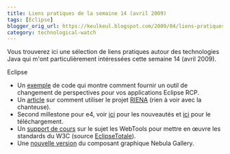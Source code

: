```yaml
---
title: Liens pratiques de la semaine 14 (avril 2009)
tags: [Eclipse]
blogger_orig_url: https://keulkeul.blogspot.com/2009/04/liens-pratiques-de-la-semaine.html
category: technological-watch
---
```


Vous trouverez ici une sélection de liens pratiques autour des technologies Java qui m'ont particulièrement intéressées cette semaine 14 (avril 2009).

Eclipse

* Un [exemple](http://eclipsesource.com/blogs/2009/03/31/replacing-the-perspective-switcher-in-rcp-apps/) de code qui montre comment fournir un outil de changement de perspectives pour vos applications Eclipse RCP.
* Un [article](http://eclipse.dzone.com/articles/riena-new-adventure-eclipse?page=0,0) sur comment utiliser le projet [RIENA](http://www.eclipse.org/riena/) (rien à voir avec la chanteuse).
* Second millestone pour e4, voir [ici](http://download.eclipse.org/e4/downloads/drops/S-0.9M2-200903201930/e4-news-M2.html) pour les nouveautés et [ici](http://download.eclipse.org/e4/downloads/drops/S-0.9M2-200903201930/index.html) pour le téléchargement.
* Un [support de cours](http://www.eclipse.org/webtools/community/education/web/index.php) sur le sujet les WebTools pour mettre en œuvre les standards du W3C (source [EclipseTotale](http://www.eclipsetotale.com/)).
* Une [nouvelle version](http://nricheton.homeip.net/?p=314) du composant graphique Nebula Gallery.